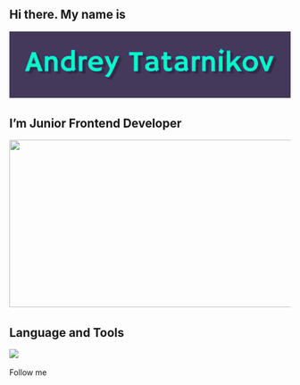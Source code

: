  ## Hi there. My name is

![Header](https://github.com/Andres-Tat/Andres-Tat/blob/main/assets/Header.png)

## I’m Junior Frontend Developer

<img src="https://media.giphy.com/media/fwbZnTftCXVocKzfxR/giphy.gif" width="700" height="300">

## Language and Tools


<img src="https://cdn.jsdelivr.net/gh/devicons/devicon/icons/html5/html5-original.svg" width="35" />
          
Follow me 